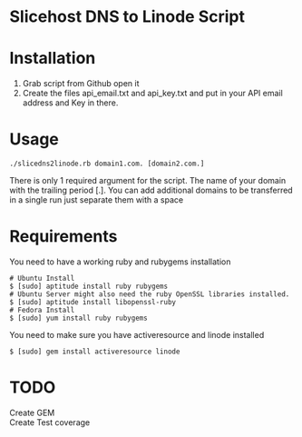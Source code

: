 # Slicehost DNS to Linode Script


# Installation

  1. Grab script from Github open it
  2. Create the files api_email.txt and api_key.txt and put in your API email address and Key in there.

# Usage

    ./slicedns2linode.rb domain1.com. [domain2.com.]

There is only 1 required argument for the script. The name of your domain with the trailing period [.]. You can add additional domains to be transferred in a single run just separate them with a space

# Requirements
You need to have a working ruby and rubygems installation

	# Ubuntu Install
	$ [sudo] aptitude install ruby rubygems
	# Ubuntu Server might also need the ruby OpenSSL libraries installed. 
	$ [sudo] aptitude install libopenssl-ruby
	# Fedora Install
	$ [sudo] yum install ruby rubygems
	
You need to make sure you have activeresource and linode installed

    $ [sudo] gem install activeresource linode

# TODO 
Create GEM  
Create Test coverage